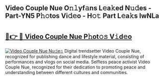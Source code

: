 ## Video Couple Nue O𝚗𝚕yf𝚊ns L𝚎a𝚔ed N𝚞𝚍es - Part-YN5 P𝚑𝚘tos Vi𝚍𝚎o - H𝚘𝚝 Part L𝚎a𝚔s IwNLa

# <h2><a href="http://kf31xue.oniu.top/?m=Video+Couple+Nue">🔗👉 🔴 Video Couple Nue P𝚑ot𝚘𝚜 V𝚒d𝚎o</a></h2>

[![Video Couple Nue Nu𝚍e𝚜](https://i.imgur.com/0qMVB7G.gif)](http://kf31xue.oniu.top/?m=Video+Couple+Nue)
Digital trendsetter Video Couple Nue, recognized for publishing dance and lifestyle material, consisting of performances and vlogs on social media. Selfless peace activist Video Couple Nue, recognized for their dedication to promoting peace and understanding between different cultures and communities.  
